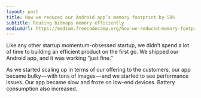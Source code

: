 ```yaml
---
layout: post
title: How we reduced our Android app’s memory footprint by 50%
subtitle: Reusing bitmaps memory efficiently
mediumUrl: https://medium.freecodecamp.org/how-we-reduced-memory-footprint-by-50-in-our-android-app-49efa5c93ad8
---
```


Like any other startup momentum-obsessed startup, we didn’t spend a lot of time to building an efficient product on the first go. We shipped our Android app, and it was working “just fine.”

As we started scaling up in terms of our offering to the customers, our app became bulky — with tons of images — and we started to see performance issues. Our app became slow and froze on low-end devices. Battery consumption also increased.
